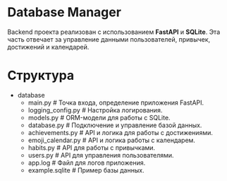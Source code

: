 # Database Manager

Backend проекта реализован с использованием **FastAPI** и **SQLite**. Эта часть отвечает за управление данными
пользователей, привычек, достижений и календарей.

# Структура

- database
    - main.py # Точка входа, определение приложения FastAPI.
    - logging_config.py # Настройка логирования.
    - models.py # ORM-модели для работы с SQLite.
    - database.py # Подключение и управление базой данных.
    - achievements.py # API и логика для работы с достижениями.
    - emoji_calendar.py # API и логика работы с календарем.
    - habits.py # API для работы с привычками.
    - users.py # API для управления пользователями.
    - app.log # Файл для логов приложения.
    - example.sqlite # Пример базы данных.

